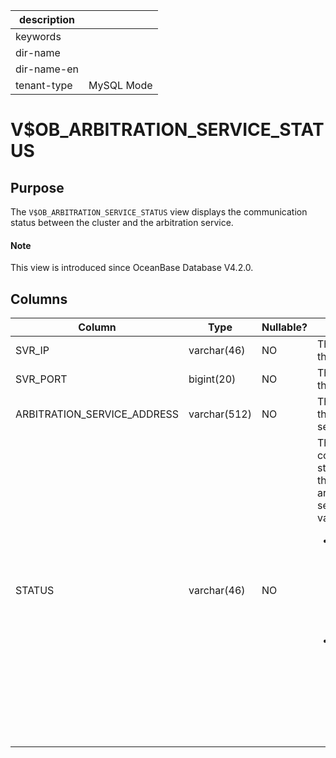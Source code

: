 |description||
|---|---|
|keywords||
|dir-name||
|dir-name-en||
|tenant-type|MySQL Mode|

# V$OB_ARBITRATION_SERVICE_STATUS

## Purpose

The `V$OB_ARBITRATION_SERVICE_STATUS` view displays the communication status between the cluster and the arbitration service. 

<main id="notice" type='explain'>
  <h4>Note</h4>
  <p>This view is introduced since OceanBase Database V4.2.0. </p>
</main>

## Columns

| **Column** | **Type** | **Nullable?** | **Description** |
| --- | --- | --- | --- |
| SVR_IP | varchar(46) | NO | The IP address of the server. |
| SVR_PORT | bigint(20) | NO | The RPC port of the server. |
| ARBITRATION_SERVICE_ADDRESS | varchar(512) | NO | The endpoint of the arbitration service. |
| STATUS | varchar(46) | NO | The communication status between the server and the arbitration service. Valid values:<ul><li>  `ACTIVE`: indicates that the arbitration service communicates with the server properly. </li><li> `INACTIVE`: indicates that the arbitration service cannot communicate with the server. </li></ul> |
